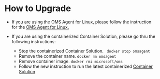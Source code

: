 # How to Upgrade 

- If you are using the OMS Agent for Linux, please follow the instruction for the [OMS Agent for Linux.](http://https://docs.microsoft.com/en-us/azure/azure-monitor/agents/log-analytics-agent) 

- If you are using the containerized Container Solution, please go thru the following instructions: 
	- Stop the containerized Container Solution. 
	``` docker stop omsagent```
	- Remove the container name.
	```docker rm omsagent```
	- Remove container image.
	```docker rmi microsoft/oms```
	- Follow the new instruction to run the latest containerized [Container Solution](https://github.com/microsoft/OMS-docker#to-use-oms-for-all-containers-on-a-container-host)
